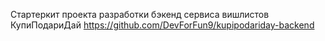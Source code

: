 Стартеркит проекта разработки бэкенд сервиса вишлистов КупиПодариДай
https://github.com/DevForFun9/kupipodariday-backend